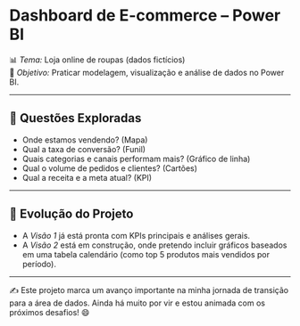 # Dashboard de E-commerce – Power BI

📊 *Tema:* Loja online de roupas (dados fictícios)  
🚀 *Objetivo:* Praticar modelagem, visualização e análise de dados no Power BI.

---

## 🎯 Questões Exploradas
- Onde estamos vendendo? (Mapa)  
- Qual a taxa de conversão? (Funil)  
- Quais categorias e canais performam mais? (Gráfico de linha)  
- Qual o volume de pedidos e clientes? (Cartões)  
- Qual a receita e a meta atual? (KPI)  
  
---

## 🚀 Evolução do Projeto
- A *Visão 1* já está pronta com KPIs principais e análises gerais.  
- A *Visão 2* está em construção, onde pretendo incluir gráficos baseados em uma tabela calendário (como top 5 produtos mais vendidos por período).  

---

✍️ Este projeto marca um avanço importante na minha jornada de transição para a área de dados. Ainda há muito por vir e estou animada com os próximos desafios! 😄
